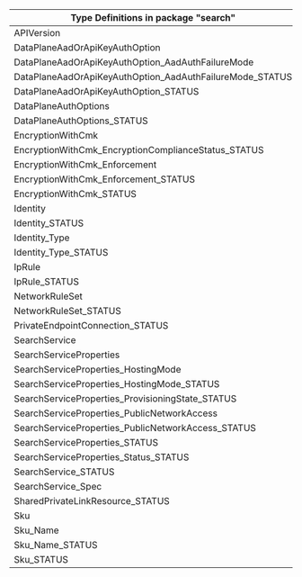 | Type Definitions in package "search"                     | v1api20220901 |
|----------------------------------------------------------|---------------|
| APIVersion                                               | v1api20220901 |
| DataPlaneAadOrApiKeyAuthOption                           | v1api20220901 |
| DataPlaneAadOrApiKeyAuthOption_AadAuthFailureMode        | v1api20220901 |
| DataPlaneAadOrApiKeyAuthOption_AadAuthFailureMode_STATUS | v1api20220901 |
| DataPlaneAadOrApiKeyAuthOption_STATUS                    | v1api20220901 |
| DataPlaneAuthOptions                                     | v1api20220901 |
| DataPlaneAuthOptions_STATUS                              | v1api20220901 |
| EncryptionWithCmk                                        | v1api20220901 |
| EncryptionWithCmk_EncryptionComplianceStatus_STATUS      | v1api20220901 |
| EncryptionWithCmk_Enforcement                            | v1api20220901 |
| EncryptionWithCmk_Enforcement_STATUS                     | v1api20220901 |
| EncryptionWithCmk_STATUS                                 | v1api20220901 |
| Identity                                                 | v1api20220901 |
| Identity_STATUS                                          | v1api20220901 |
| Identity_Type                                            | v1api20220901 |
| Identity_Type_STATUS                                     | v1api20220901 |
| IpRule                                                   | v1api20220901 |
| IpRule_STATUS                                            | v1api20220901 |
| NetworkRuleSet                                           | v1api20220901 |
| NetworkRuleSet_STATUS                                    | v1api20220901 |
| PrivateEndpointConnection_STATUS                         | v1api20220901 |
| SearchService                                            | v1api20220901 |
| SearchServiceProperties                                  | v1api20220901 |
| SearchServiceProperties_HostingMode                      | v1api20220901 |
| SearchServiceProperties_HostingMode_STATUS               | v1api20220901 |
| SearchServiceProperties_ProvisioningState_STATUS         | v1api20220901 |
| SearchServiceProperties_PublicNetworkAccess              | v1api20220901 |
| SearchServiceProperties_PublicNetworkAccess_STATUS       | v1api20220901 |
| SearchServiceProperties_STATUS                           | v1api20220901 |
| SearchServiceProperties_Status_STATUS                    | v1api20220901 |
| SearchService_STATUS                                     | v1api20220901 |
| SearchService_Spec                                       | v1api20220901 |
| SharedPrivateLinkResource_STATUS                         | v1api20220901 |
| Sku                                                      | v1api20220901 |
| Sku_Name                                                 | v1api20220901 |
| Sku_Name_STATUS                                          | v1api20220901 |
| Sku_STATUS                                               | v1api20220901 |
